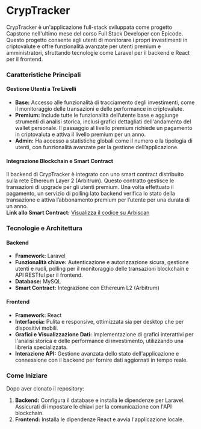 # CrypTracker

CrypTracker è un'applicazione full-stack sviluppata come progetto Capstone nell'ultimo mese del corso Full Stack Developer con Epicode. Questo progetto consente agli utenti di monitorare i propri investimenti in criptovalute e offre funzionalità avanzate per utenti premium e amministratori, sfruttando tecnologie come Laravel per il backend e React per il frontend.

### Caratteristiche Principali

#### Gestione Utenti a Tre Livelli
- **Base:** Accesso alle funzionalità di tracciamento degli investimenti, come il monitoraggio delle transazioni e delle performance in criptovalute.
- **Premium:** Include tutte le funzionalità dell’utente base e aggiunge strumenti di analisi storica, inclusi grafici dettagliati dell'andamento del wallet personale. Il passaggio al livello premium richiede un pagamento in criptovaluta e attiva il livello premium per un anno.
- **Admin:** Ha accesso a statistiche globali come il numero e la tipologia di utenti, con funzionalità avanzate per la gestione dell’applicazione.

#### Integrazione Blockchain e Smart Contract
Il backend di CrypTracker è integrato con uno smart contract distribuito sulla rete Ethereum Layer 2 (Arbitrum). Questo contratto gestisce le transazioni di upgrade per gli utenti premium. Una volta effettuato il pagamento, un servizio di polling lato backend verifica lo stato della transazione e attiva l’abbonamento premium per l’utente per una durata di un anno.  
**Link allo Smart Contract:** [Visualizza il codice su Arbiscan](https://arbiscan.io/address/0x0d458981a1d373ae24376d69a75d39b87ad6ce54#code)

### Tecnologie e Architettura

#### Backend
- **Framework:** Laravel
- **Funzionalità chiave:** Autenticazione e autorizzazione sicura, gestione utenti e ruoli, polling per il monitoraggio delle transazioni blockchain e API RESTful per il frontend.
- **Database:** MySQL
- **Smart Contract:** Integrazione con Ethereum L2 (Arbitrum)

#### Frontend
- **Framework:** React
- **Interfaccia:** Pulita e responsive, ottimizzata sia per desktop che per dispositivi mobili.
- **Grafici e Visualizzazione Dati:** Implementazione di grafici interattivi per l'analisi storica e delle performance di investimento, utilizzando una libreria specializzata.
- **Interazione API:** Gestione avanzata dello stato dell'applicazione e connessione con il backend per fornire dati aggiornati in tempo reale.

### Come Iniziare
Dopo aver clonato il repository:
1. **Backend:** Configura il database e installa le dipendenze per Laravel. Assicurati di impostare le chiavi per la comunicazione con l'API blockchain.
2. **Frontend:** Installa le dipendenze React e avvia l'applicazione locale.

